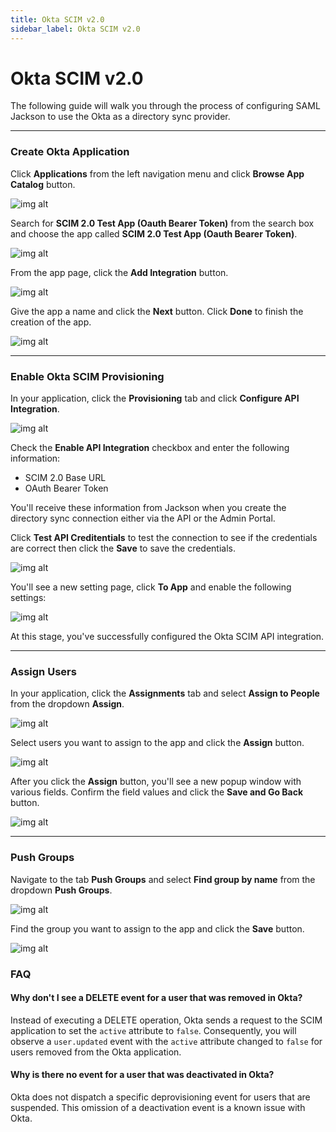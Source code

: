 ```yaml
---
title: Okta SCIM v2.0
sidebar_label: Okta SCIM v2.0
---
```


# Okta SCIM v2.0

The following guide will walk you through the process of configuring SAML Jackson to use the Okta as a directory sync provider.

---

### Create Okta Application

Click **Applications** from the left navigation menu and click **Browse App Catalog** button.

![img alt](/img/dsync/providers/okta/1.png)

Search for **SCIM 2.0 Test App (Oauth Bearer Token)** from the search box and choose the app called **SCIM 2.0 Test App (Oauth Bearer Token)**.

![img alt](/img/dsync/providers/okta/2.png)

From the app page, click the **Add Integration** button.

![img alt](/img/dsync/providers/okta/3.png)

Give the app a name and click the **Next** button. Click **Done** to finish the creation of the app.

![img alt](/img/dsync/providers/okta/4.png)

---

### Enable Okta SCIM Provisioning

In your application, click the **Provisioning** tab and click **Configure API Integration**.

![img alt](/img/dsync/providers/okta/5.png)

Check the **Enable API Integration** checkbox and enter the following information:

- SCIM 2.0 Base URL
- OAuth Bearer Token

You'll receive these information from Jackson when you create the directory sync connection either via the API or the Admin Portal.

Click **Test API Creditentials** to test the connection to see if the credentials are correct then click the **Save** to save the credentials.

![img alt](/img/dsync/providers/okta/6.png)

You'll see a new setting page, click **To App** and enable the following settings:

![img alt](/img/dsync/providers/okta/7.png)

At this stage, you've successfully configured the Okta SCIM API integration.

---

### Assign Users

In your application, click the **Assignments** tab and select **Assign to People** from the dropdown **Assign**.

![img alt](/img/dsync/providers/okta/8.png)

Select users you want to assign to the app and click the **Assign** button.

![img alt](/img/dsync/providers/okta/9.png)

After you click the **Assign** button, you'll see a new popup window with various fields. Confirm the field values and click the **Save and Go Back** button.

![img alt](/img/dsync/providers/okta/10.png)

---

### Push Groups

Navigate to the tab **Push Groups** and select **Find group by name** from the dropdown **Push Groups**.

![img alt](/img/dsync/providers/okta/11.png)

Find the group you want to assign to the app and click the **Save** button.

![img alt](/img/dsync/providers/okta/12.png)

### FAQ

#### Why don't I see a DELETE event for a user that was removed in Okta?

Instead of executing a DELETE operation, Okta sends a request to the SCIM application to set the `active` attribute to `false`. Consequently, you will observe a `user.updated` event with the `active` attribute changed to `false` for users removed from the Okta application.

#### Why is there no event for a user that was deactivated in Okta?

Okta does not dispatch a specific deprovisioning event for users that are suspended. This omission of a deactivation event is a known issue with Okta.

